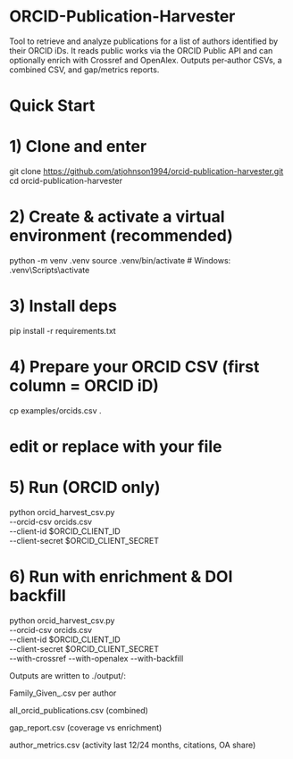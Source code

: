 # ORCID-Publication-Harvester
Tool to retrieve and analyze publications for a list of authors identified by their ORCID iDs. It reads public works via the ORCID Public API and can optionally enrich with Crossref and OpenAlex. Outputs per‑author CSVs, a combined CSV, and gap/metrics reports.

# Quick Start
# 1) Clone and enter
git clone https://github.com/atjohnson1994/orcid-publication-harvester.git
cd orcid-publication-harvester


# 2) Create & activate a virtual environment (recommended)
python -m venv .venv
source .venv/bin/activate # Windows: .venv\Scripts\activate


# 3) Install deps
pip install -r requirements.txt


# 4) Prepare your ORCID CSV (first column = ORCID iD)
cp examples/orcids.csv .
# edit or replace with your file


# 5) Run (ORCID only)
python orcid_harvest_csv.py \
--orcid-csv orcids.csv \
--client-id $ORCID_CLIENT_ID \
--client-secret $ORCID_CLIENT_SECRET


# 6) Run with enrichment & DOI backfill
python orcid_harvest_csv.py \
--orcid-csv orcids.csv \
--client-id $ORCID_CLIENT_ID \
--client-secret $ORCID_CLIENT_SECRET \
--with-crossref --with-openalex --with-backfill


Outputs are written to ./output/:

Family_Given_<ORCID>.csv per author

all_orcid_publications.csv (combined)

gap_report.csv (coverage vs enrichment)

author_metrics.csv (activity last 12/24 months, citations, OA share)
